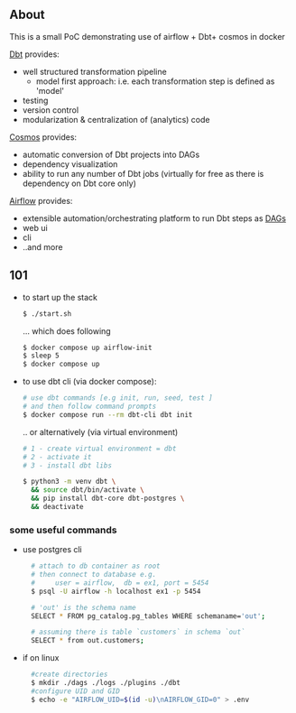 ## About

This is a small PoC demonstrating use of airflow + Dbt+ cosmos in docker 

[Dbt](https://www.getdbt.com/) provides:
  - well structured transformation pipeline
      * model first approach: i.e. each transformation step is defined as 'model'
  - testing
  - version control
  - modularization & centralization of (analytics) code

  
[Cosmos](https://www.astronomer.io/cosmos/) provides:
  - automatic conversion of Dbt projects into DAGs
  - dependency visualization
  - ability to run any number of Dbt jobs (virtually for free as there is dependency on Dbt core only)

[Airflow](https://airflow.apache.org/) provides:
  - extensible automation/orchestrating platform to run Dbt steps as [DAGs](https://airflow.apache.org/docs/apache-airflow/stable/core-concepts/dags.html#dags)
  - web ui
  - cli 
  - ..and more

## 101
* to start up the stack
  ```bash
  $ ./start.sh
  ```
  ... which does following  
    ```bash
    $ docker compose up airflow-init  
    $ sleep 5
    $ docker compose up   
    ```

* to use dbt cli (via docker compose):
  ```bash
  # use dbt commands [e.g init, run, seed, test ]
  # and then follow command prompts 
  $ docker compose run --rm dbt-cli dbt init
  ```  
  .. or alternatively (via virtual environment)
  ```bash
  # 1 - create virtual environment = dbt  
  # 2 - activate it 
  # 3 - install dbt libs

  $ python3 -m venv dbt \
    && source dbt/bin/activate \
    && pip install dbt-core dbt-postgres \
    && deactivate
  ```
   


### some useful commands
* use postgres cli
  ```bash
    # attach to db container as root
    # then connect to database e.g. 
    #     user = airflow,  db = ex1, port = 5454
    $ psql -U airflow -h localhost ex1 -p 5454

    # 'out' is the schema name
    SELECT * FROM pg_catalog.pg_tables WHERE schemaname='out';

    # assuming there is table `customers` in schema `out`
    SELECT * from out.customers;
  ```

* if on linux 

  ```bash
    #create directories
    $ mkdir ./dags ./logs ./plugins ./dbt
    #configure UID and GID
    $ echo -e "AIRFLOW_UID=$(id -u)\nAIRFLOW_GID=0" > .env
  ``` 